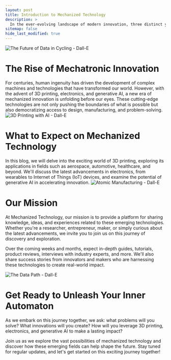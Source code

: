```yaml
---
layout: post
title: Introduction to Mechanized Technology
description: >
  In the ever-evolving landscape of modern innovation, three distinct yet interconnected fields have emerged as pioneers in shaping the future: 3D Printing, Electronics, and Generative AI. Each has its own unique characteristics, applications, and potential for transforming industries and revolutionizing the way we live and work.
sitemap: false
hide_last_modified: true
---
```

![The Future of Data in Cycling - Dall-E](https://creativepolymath.github.io/MechanizedTechBlog/assets/img/blog/data-header1.jpg "Header 1")
# The Rise of Mechatronic Innovation
For centuries, human ingenuity has driven the development of complex machines and technologies that have transformed our world. However, with the advent of 3D printing, electronics, and generative AI, a new era of mechanized innovation is unfolding before our eyes. These cutting-edge technologies are not only pushing the boundaries of what is possible but also democratizing access to design, manufacturing, and problem-solving.
![3D Printing with AI - Dall-E](https://creativepolymath.github.io/MechanizedTechBlog/assets/img/blog/data-header2.jpg "Header 2")
# What to Expect on Mechanized Technology
In this blog, we will delve into the exciting world of 3D printing, exploring its applications in fields such as aerospace, automotive, healthcare, and beyond. We'll discuss the latest advancements in electronics, from wearables to Internet of Things (IoT) devices, and examine the potential of generative AI in accelerating innovation.
![Atomic Manufacturing - Dall-E](https://creativepolymath.github.io/MechanizedTechBlog/assets/img/blog/data-header3.jpg "Header 3")
# Our Mission
At Mechanized Technology, our mission is to provide a platform for sharing knowledge, ideas, and experiences related to these emerging technologies. Whether you're a researcher, entrepreneur, maker, or simply curious about the latest advancements, we invite you to join us on this journey of discovery and exploration.

Over the coming weeks and months, expect in-depth guides, tutorials, product reviews, interviews with industry experts, and more. We'll also share success stories from innovators and makers who are harnessing these technologies to create real-world impact.

![The Data Path - Dall-E](https://creativepolymath.github.io/MechanizedTechBlog/assets/img/blog/data-header4.jpg "Header 4")
# Get Ready to Unleash Your Inner Automaton
As we embark on this journey together, we ask: what problems will you solve? What innovations will you create? How will you leverage 3D printing, electronics, and generative AI to make a lasting impact?

Join us as we explore the vast possibilities of mechanized technology and discover how these emerging fields can help shape the future. Stay tuned for regular updates, and let's get started on this exciting journey together!